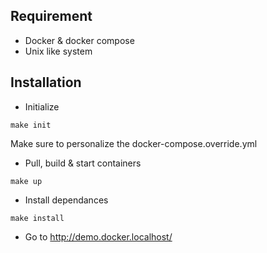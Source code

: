 Requirement
-----------

* Docker & docker compose
* Unix like system

Installation
------------

* Initialize

```make init```

Make sure to personalize the docker-compose.override.yml

* Pull, build & start containers

```make up```

* Install dependances

```make install```

* Go to http://demo.docker.localhost/
